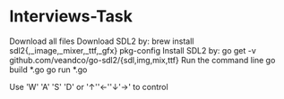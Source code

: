 # Interviews-Task
Download all files
Download SDL2  by:
brew install sdl2{,_image,_mixer,_ttf,_gfx} pkg-config
Install SDL2 by:
go get -v github.com/veandco/go-sdl2/{sdl,img,mix,ttf}
Run the command line
go build *.go
go run *.go

Use 'W' 'A' 'S' 'D' or '↑''←''↓'→' to control
